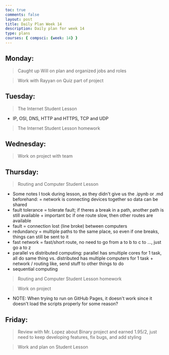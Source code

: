 ```yaml
---
toc: true
comments: false
layout: post
title: Daily Plan Week 14
description: Daily plan for week 14
type: plans
courses: { compsci: {week: 14} }
---
```


## Monday:
> Caught up Will on plan and organized jobs and roles

> Work with Rayyan on Quiz part of project

## Tuesday:
> The Internet Student Lesson
- IP, OSI, DNS, HTTP and HTTPS, TCP and UDP

> The Internet Student Lesson homework

## Wednesday:
> Work on project with team

## Thursday:
> Routing and Computer Student Lesson
- Some notes I took during lesson, as they didn't give us the .ipynb or .md beforehand:
= network is connecting devices together so data can be shared
- fault tolerance = tolerate fault; if theres a break in a path, another path is still available + important bc if one route slow, then other routes are available
- fault = connection lost (line broke) between computers
- redundancy = multiple paths to the same place, so even if one breaks, things can still be sent to it
- fast network = fast/short route, no need to go from a to b to c to ..., just go a to z
- parallel vs distributed computing: parallel has smultiple cores for 1 task, all do same thing vs. distributed has multiple computers for 1 task + network / routing like, send stuff to other things to do
- sequential computing 

> Routing and Computer Student Lesson homework

> Work on project
- NOTE: When trying to run on GitHub Pages, it doesn't work since it doesn't load the scripts properly for some reason?

## Friday:
> Review with Mr. Lopez about Binary project and earned 1.95/2, just need to keep developing features, fix bugs, and add styling

> Work and plan on Student Lesson